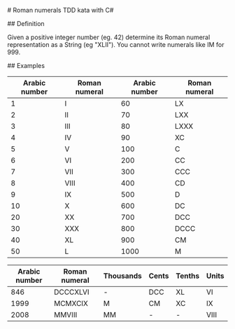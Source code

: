 # Roman numerals TDD kata with C#  

## Definition  

Given a positive integer number (eg. 42) determine its Roman numeral representation as a String (eg "XLII"). You cannot write numerals like IM for 999.

## Examples  

|Arabic number	|Roman numeral	|Arabic number	|Roman numeral  |
----------------|---------------|---------------|---------------|
|1	            |I	            |60	            |LX             |
|2	|II	|70	|LXX
|3	|III	|80	|LXXX
|4	|IV	|90	|XC
|5	|V	|100	|C
|6	|VI	|200	|CC
|7	|VII	|300	|CCC
|8	|VIII	|400	|CD
|9	|IX	|500	|D
|10	|X	|600	|DC
|20	|XX	|700	|DCC
|30	|XXX	|800	|DCCC
|40	|XL	|900	|CM
|50	|L	|1000	|M
  
|Arabic number	|Roman numeral	|Thousands	|Cents	|Tenths	|Units
|---------------|---------------|-----------|-------|-------|-----
|846	|DCCCXLVI	|-	|DCC	|XL	|VI
|1999	|MCMXCIX	|M	|CM	|XC	|IX
|2008	|MMVIII	|MM	|-	|-	|VIII
